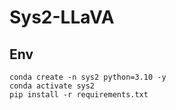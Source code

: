 # Sys2-LLaVA

## Env
```
conda create -n sys2 python=3.10 -y
conda activate sys2
pip install -r requirements.txt
```

